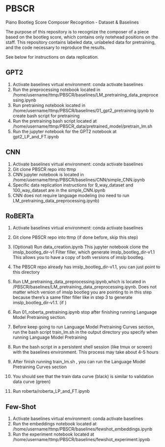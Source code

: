 # PBSCR
Piano Bootleg Score Composer Recognition - Dataset &amp; Baselines

The purpose of this repository is to recognize the composer of a piece based on the bootleg score, which contains only notehead positions on the staff. This repository contains labeled data, unlabeled data for pretraining, and the code necessary to reproduce the results.

See below for instructions on data replication.

## GPT2
1. Activate baselines virtual environment: conda activate baselines
2. Run the preprocessing notebook located in /home/username/ttmp/PBSCR/baselines/LM_pretraining_data_preprocessing.ipynb
3. Run pretraining notebook located in /home/username/ttmp/PBSCR/baselines/01_gpt2_pretraining.ipynb to create bash script for pretraining
4. Run the pretraining bash script located at /home/username/ttmp/PBSCR_data/pretrained_model/pretrain_lm.sh
5. Run the jupyter notebook for the GPT2 notebook at gpt2_LP_and_FT.ipynb

## CNN
1. Activate baselines virtual environment: conda activate baselines
2. Git clone PBSCR repo into ttmp
3. CNN jupyter notebook is located in /home/username/ttmp/PBSCR/baselines/CNN/simple_CNN.ipynb
4. Specific data replication instructions for 9_way_dataset and 100_way_dataset are in the simple_CNN.ipynb
5. CNN does not require language modeling (no need to run LM_pretraining_data_preprocessing.ipynb)

## RoBERTa
1. Activate baselines virtual environment: conda activate baselines
2. Git clone PBSCR repo into ttmp (if done before, skip this step)
3. (Optional) Run  data_creation.ipynb
   This jupyter notebook clone the imslp_bootleg_dir-v1
   Filter filler, which generate imslp_bootleg_dir-v1.1
   This allows you to have a copy of both versions of imslp bootleg.
6. The PBSCR repo already has imslp_bootleg_dir-v1.1, you can just point to this directory
7. Run LM_pretraining_data_preprocessing.ipynb,which is located in /PBSCR/baselines/LM_pretraining_data_preprocessing.ipynb. Does not matter which version of  imslp bootleg you are pointing to in this step because there’s a same filter filler like in step 3 to generate imslp_bootleg_dir-v1.1. (if )

8. Run 01_roberta_pretraining.ipynb stop after finishing running Language Model Pretraining section.
9. Before keep going to run Language Model Pretraining Curves section, run the bash script  train_lm.sh in the output directory you specify when running Language Model Pretraining
10. Run the bash script in a persistent shell session (like tmux or screen) with the baselines environment. This process may take about 4-5 hours
11. After finish running train_lm.sh , you can run the  Language Model Pretraining Curves section
12. You should see that the train data curve (black) is similar to validation data curve (green)
13. Run roberta/roberta_LP_and_FT.ipynb

## Few-Shot
1. Activate baselines virtual environment: conda activate baselines
2. Run the embeddings notebook located at /home/username/ttmp/PBSCR/baselines/fewshot_embeddings.ipynb
3. Run the experiment notebook located at /home/username/ttmp/PBSCR/baselines/fewshot_experiment.ipynb
